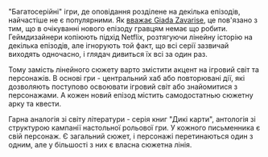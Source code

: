 "Багатосерійні" ігри, де оповідання розділене на декілька епізодів, найчастіше не є популярними. Як [вважає Giada Zavarise](https://twitter.com/CheerfulGoth/status/1477383965254242308), це пов'язано з тим, що в очікуванні нового епізоду гравцям немає що робити. Геймдизайнери копіюють підхід Netflix, розтягуючи лінейну історію на декілька епізодів, але ігнорують той факт, що всі серії зазвичай виходять одночасно, і глядач дивиться їх всі за один раз.

Тому замість лінейного сюжету варто змістити акцент на ігровий світ та персонажів. В основі гри - центральний хаб або повторювані дії, які дозволяють поступово освоювати ігровий світ або знайомитися з персонажами. А кожен новий епізод містить самодостатнью сюжетну арку та квести.

Гарна аналогія зі світу літератури - серія книг "Дикі карти", антологія зі структурою кампанії настольної рольової гри. У кожного письменника є свій персонаж. Є загальний сюжет, і персонажі перетинаються один з одним, але у більшості з них є власна сюжетна лінія.
